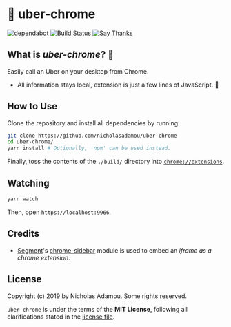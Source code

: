 # 🚗 uber-chrome

<p>
  <a href="https://dependabot.com">
      <img src="https://api.dependabot.com/badges/status?host=github&repo=nicholasadamou/uber-chrome" alt="dependabot">
  </a>
  <a href="https://travis-ci.org/nicholasadamou/uber-chrome">
      <img src="https://img.shields.io/travis/nicholasadamou/uber-chrome/master.svg?style=flat-square" alt="Build Status">
  </a>
  <a href="https://saythanks.io/to/NicholasAdamou">
      <img src="https://img.shields.io/badge/say-thanks-ff69b4.svg" alt="Say Thanks">
  </a>
</p>

## What is _uber-chrome_? 🤔

Easily call an Uber on your desktop from Chrome.

- All information stays local, extension is just a few lines of JavaScript. 🎉

## How to Use

Clone the repository and install all dependencies by running:

```bash
git clone https://github.com/nicholasadamou/uber-chrome
cd uber-chrome/
yarn install # Optionally, 'npm' can be used instead.
```

Finally, toss the contents of the `./build/` directory into [`chrome://extensions`](chrome://extensions).

## Watching

```bash
yarn watch
```

Then, open `https://localhost:9966`.

## Credits

- [Segment](https://open.segment.com/)'s [chrome-sidebar](https://www.npmjs.com/package/chrome-sidebar) module is used to embed an _iframe as a chrome extension_.

## License

Copyright (c) 2019 by Nicholas Adamou. Some rights reserved.

`uber-chrome` is under the terms of the **MIT License**, following all clarifications stated in the [license file](license.md).